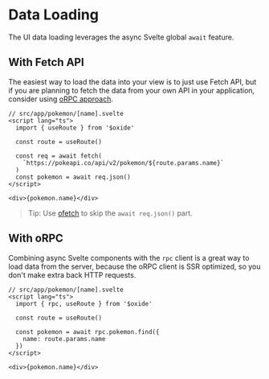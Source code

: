 # Data Loading

The UI data loading leverages the async Svelte global `await` feature.

## With Fetch API

The easiest way to load the data into your view is to just use Fetch API, but if you are planning to fetch the data from your own API in your application, consider using [oRPC approach](/orpc).

```svelte twoslash
// src/app/pokemon/[name].svelte
<script lang="ts">
  import { useRoute } from '$oxide'

  const route = useRoute()

  const req = await fetch(
    `https://pokeapi.co/api/v2/pokemon/${route.params.name}`
  )
  const pokemon = await req.json()
</script>

<div>{pokemon.name}</div>
```

> Tip: Use [ofetch](https://github.com/unjs/ofetch) to skip the `await req.json()` part.

## With oRPC

Combining async Svelte components with the `rpc` client is a great way to load data from the server, because the oRPC client is SSR optimized, so you don't make extra back HTTP requests.

```svelte twoslash
// src/app/pokemon/[name].svelte
<script lang="ts">
  import { rpc, useRoute } from '$oxide'

  const route = useRoute()

  const pokemon = await rpc.pokemon.find({
    name: route.params.name
  })
</script>

<div>{pokemon.name}</div>
```
